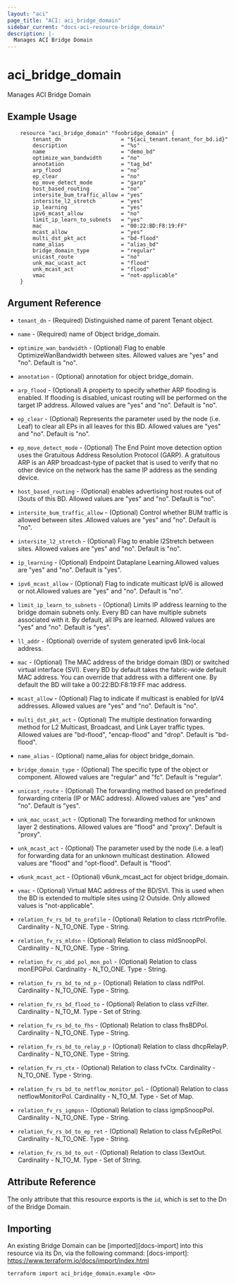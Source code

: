 ```yaml
---
layout: "aci"
page_title: "ACI: aci_bridge_domain"
sidebar_current: "docs-aci-resource-bridge_domain"
description: |-
  Manages ACI Bridge Domain
---
```


# aci_bridge_domain #
Manages ACI Bridge Domain

## Example Usage ##

```hcl
	resource "aci_bridge_domain" "foobridge_domain" {
		tenant_dn                   = "${aci_tenant.tenant_for_bd.id}"
		description                 = "%s"
		name                        = "demo_bd"
		optimize_wan_bandwidth      = "no"
		annotation                  = "tag_bd"
		arp_flood                   = "no"
		ep_clear                    = "no"
		ep_move_detect_mode         = "garp"
		host_based_routing          = "no"
		intersite_bum_traffic_allow = "yes"
		intersite_l2_stretch        = "yes"
		ip_learning                 = "yes"
		ipv6_mcast_allow            = "no"
		limit_ip_learn_to_subnets   = "yes"
		mac                         = "00:22:BD:F8:19:FF"
		mcast_allow                 = "yes"
		multi_dst_pkt_act           = "bd-flood"
		name_alias                  = "alias_bd"
		bridge_domain_type          = "regular"
		unicast_route               = "no"
		unk_mac_ucast_act           = "flood"
		unk_mcast_act               = "flood"
		vmac                        = "not-applicable"
	}
```
## Argument Reference ##
* `tenant_dn` - (Required) Distinguished name of parent Tenant object.
* `name` - (Required) name of Object bridge_domain.
* `optimize_wan_bandwidth` - (Optional) Flag to enable OptimizeWanBandwidth between sites. Allowed values are "yes" and "no". Default is "no".
* `annotation` - (Optional) annotation for object bridge_domain.
* `arp_flood` - (Optional) A property to specify whether ARP flooding is enabled. If flooding is disabled, unicast routing will be performed on the target IP address. Allowed values are "yes" and "no". Default is "no".
* `ep_clear` - (Optional) Represents the parameter used by the node (i.e. Leaf) to clear all EPs in all leaves for this BD. Allowed values are "yes" and "no". Default is "no".
* `ep_move_detect_mode` - (Optional) The End Point move detection option uses the Gratuitous Address Resolution Protocol (GARP). A gratuitous ARP is an ARP broadcast-type of packet that is used to verify that no other device on the network has the same IP address as the sending device.
* `host_based_routing` - (Optional) enables advertising host routes out of l3outs of this BD. Allowed values are "yes" and "no". Default is "no".
* `intersite_bum_traffic_allow` - (Optional)  Control whether BUM traffic is allowed between sites
.Allowed values are "yes" and "no". Default is "no".
* `intersite_l2_stretch` - (Optional) Flag to enable l2Stretch between sites. Allowed values are "yes" and "no". Default is "no".
* `ip_learning` - (Optional) Endpoint Dataplane Learning.Allowed values are "yes" and "no". Default is "yes".
* `ipv6_mcast_allow` - (Optional) Flag to indicate multicast IpV6 is allowed or not.Allowed values are "yes" and "no". Default is "no".
* `limit_ip_learn_to_subnets` - (Optional) Limits IP address learning to the bridge domain subnets only. Every BD can have multiple subnets associated with it. By default, all IPs are learned. Allowed values are "yes" and "no". Default is "yes".
* `ll_addr` - (Optional) override of system generated ipv6 link-local address.
* `mac` - (Optional) The MAC address of the bridge domain (BD) or switched virtual interface (SVI). Every BD by default takes the fabric-wide default MAC address. You can override that address with a different one. By default the BD will take a 00:22:BD:F8:19:FF mac address.
* `mcast_allow` - (Optional) Flag to indicate if multicast is enabled for IpV4 addresses. Allowed values are "yes" and "no". Default is "no".
* `multi_dst_pkt_act` - (Optional) The multiple destination forwarding method for L2 Multicast, Broadcast, and Link Layer traffic types. Allowed values are "bd-flood", "encap-flood" and "drop". Default is "bd-flood".
* `name_alias` - (Optional) name_alias for object bridge_domain.
* `bridge_domain_type` - (Optional) The specific type of the object or component. Allowed values are "regular" and "fc". Default is "regular".
* `unicast_route` - (Optional) The forwarding method based on predefined forwarding criteria (IP or MAC address). Allowed values are "yes" and "no". Default is "yes".
* `unk_mac_ucast_act` - (Optional) The forwarding method for unknown layer 2 destinations. Allowed values are "flood" and "proxy". Default is "proxy".
* `unk_mcast_act` - (Optional) The parameter used by the node (i.e. a leaf) for forwarding data for an unknown multicast destination. Allowed values are "flood" and "opt-flood". Default is "flood".
* `v6unk_mcast_act` - (Optional) v6unk_mcast_act for object bridge_domain.
* `vmac` - (Optional) Virtual MAC address of the BD/SVI. This is used when the BD is extended to multiple sites using l2 Outside. Only allowed values is "not-applicable".

* `relation_fv_rs_bd_to_profile` - (Optional) Relation to class rtctrlProfile. Cardinality - N_TO_ONE. Type - String.
                
* `relation_fv_rs_mldsn` - (Optional) Relation to class mldSnoopPol. Cardinality - N_TO_ONE. Type - String.
                
* `relation_fv_rs_abd_pol_mon_pol` - (Optional) Relation to class monEPGPol. Cardinality - N_TO_ONE. Type - String.
                
* `relation_fv_rs_bd_to_nd_p` - (Optional) Relation to class ndIfPol. Cardinality - N_TO_ONE. Type - String.
                
* `relation_fv_rs_bd_flood_to` - (Optional) Relation to class vzFilter. Cardinality - N_TO_M. Type - Set of String.
                
* `relation_fv_rs_bd_to_fhs` - (Optional) Relation to class fhsBDPol. Cardinality - N_TO_ONE. Type - String.
                
* `relation_fv_rs_bd_to_relay_p` - (Optional) Relation to class dhcpRelayP. Cardinality - N_TO_ONE. Type - String.
                
* `relation_fv_rs_ctx` - (Optional) Relation to class fvCtx. Cardinality - N_TO_ONE. Type - String.
                
* `relation_fv_rs_bd_to_netflow_monitor_pol` - (Optional) Relation to class netflowMonitorPol. Cardinality - N_TO_M. Type - Set of Map.
                
* `relation_fv_rs_igmpsn` - (Optional) Relation to class igmpSnoopPol. Cardinality - N_TO_ONE. Type - String.
                
* `relation_fv_rs_bd_to_ep_ret` - (Optional) Relation to class fvEpRetPol. Cardinality - N_TO_ONE. Type - String.
                
* `relation_fv_rs_bd_to_out` - (Optional) Relation to class l3extOut. Cardinality - N_TO_M. Type - Set of String.
                


## Attribute Reference

The only attribute that this resource exports is the `id`, which is set to the
Dn of the Bridge Domain.

## Importing ##

An existing Bridge Domain can be [imported][docs-import] into this resource via its Dn, via the following command:
[docs-import]: https://www.terraform.io/docs/import/index.html


```
terraform import aci_bridge_domain.example <Dn>
```